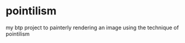 pointilism
==========

my btp project to painterly rendering an image using the technique of pointilism
